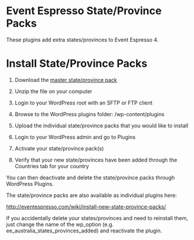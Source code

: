 Event Espresso State/Province Packs
=========================

These plugins add extra states/provinces to Event Espresso 4.


Install State/Province Packs
=========================

1) Download the <a href="https://github.com/eventespresso/ee-packs-states-provinces/archive/master.zip">master state/province pack</a>

2) Unzip the file on your computer

3) Login to your WordPress root with an SFTP or FTP client

4) Browse to the WordPress plugins folder: /wp-content/plugins

5) Upload the individual state/province packs that you would like to install

6) Login to your WordPress admin and go to Plugins

7) Activate your state/province pack(s)

8) Verify that your new state/provinces have been added through the Countries tab for your country

You can then deactivate and delete the state/province packs through WordPress Plugins.

The state/province packs are also available as individual plugins here: 

http://eventespresso.com/wiki/install-new-state-province-packs/

If you accidentally delete your states/provinces and need to reinstall them, just change the name of the wp_option (e.g. ee_australia_states_provinces_added) and reactivate the plugin.